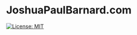 # JoshuaPaulBarnard.com

[![License: MIT](https://img.shields.io/badge/License-MIT-yellow.svg)](https://opensource.org/licenses/MIT) 

